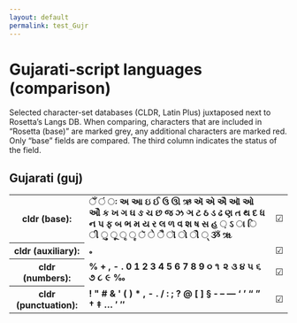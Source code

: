 ```yaml
---
layout: default
permalink: test_Gujr
---
```


<h1>Gujarati-script languages (comparison)</h1>

<p>Selected character-set databases (CLDR, Latin Plus) juxtaposed next to Rosetta’s Langs DB. When comparing, characters that are included in “Rosetta (base)” are marked grey, any additional characters are marked red. Only “base” fields are compared. The third column indicates the status of the field.<p>

<h2>Gujarati (guj)</h2>

<table>
 <tr><th>cldr (base):</th><td><strong>ઁ</strong> <strong>ં</strong> <strong>ઃ</strong> <strong>અ</strong> <strong>આ</strong> <strong>ઇ</strong> <strong>ઈ</strong> <strong>ઉ</strong> <strong>ઊ</strong> <strong>ઋ</strong> <strong>ઍ</strong> <strong>એ</strong> <strong>ઐ</strong> <strong>ઑ</strong> <strong>ઓ</strong> <strong>ઔ</strong> <strong>ક</strong> <strong>ખ</strong> <strong>ગ</strong> <strong>ઘ</strong> <strong>ઙ</strong> <strong>ચ</strong> <strong>છ</strong> <strong>જ</strong> <strong>ઝ</strong> <strong>ઞ</strong> <strong>ટ</strong> <strong>ઠ</strong> <strong>ડ</strong> <strong>ઢ</strong> <strong>ણ</strong> <strong>ત</strong> <strong>થ</strong> <strong>દ</strong> <strong>ધ</strong> <strong>ન</strong> <strong>પ</strong> <strong>ફ</strong> <strong>બ</strong> <strong>ભ</strong> <strong>મ</strong> <strong>ય</strong> <strong>ર</strong> <strong>લ</strong> <strong>ળ</strong> <strong>વ</strong> <strong>શ</strong> <strong>ષ</strong> <strong>સ</strong> <strong>હ</strong> <strong>઼</strong> <strong>ઽ</strong> <strong>ા</strong> <strong>િ</strong> <strong>ી</strong> <strong>ુ</strong> <strong>ૂ</strong> <strong>ૃ</strong> <strong>ૄ</strong> <strong>ૅ</strong> <strong>ે</strong> <strong>ૈ</strong> <strong>ૉ</strong> <strong>ો</strong> <strong>ૌ</strong> <strong>્</strong> <strong>ૐ</strong> <strong>ૠ</strong> </td><td>☑︎</td></tr>
<tr><th>cldr (auxiliary):</th><td><strong>૰</strong> <strong>‌</strong> <strong>‍</strong> </td><td>☑︎</td></tr>
<tr><th>cldr (numbers):</th><td><strong>%</strong> <strong>+</strong> <strong>,</strong> <strong>-</strong> <strong>.</strong> <strong>0</strong> <strong>1</strong> <strong>2</strong> <strong>3</strong> <strong>4</strong> <strong>5</strong> <strong>6</strong> <strong>7</strong> <strong>8</strong> <strong>9</strong> <strong>૦</strong> <strong>૧</strong> <strong>૨</strong> <strong>૩</strong> <strong>૪</strong> <strong>૫</strong> <strong>૬</strong> <strong>૭</strong> <strong>૮</strong> <strong>૯</strong> <strong>‰</strong> </td><td>☑︎</td></tr>
<tr><th>cldr (punctuation):</th><td><strong>!</strong> <strong>"</strong> <strong>#</strong> <strong>&</strong> <strong>'</strong> <strong>(</strong> <strong>)</strong> <strong>*</strong> <strong>,</strong> <strong>-</strong> <strong>.</strong> <strong>/</strong> <strong>:</strong> <strong>;</strong> <strong>?</strong> <strong>@</strong> <strong>[</strong> <strong>]</strong> <strong>§</strong> <strong>‐</strong> <strong>–</strong> <strong>—</strong> <strong>‘</strong> <strong>’</strong> <strong>“</strong> <strong>”</strong> <strong>†</strong> <strong>‡</strong> <strong>…</strong> <strong>′</strong> <strong>″</strong> </td><td>☑︎</td></tr>
 </table>

